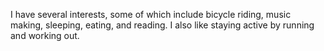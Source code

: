 I have several interests, some of which include bicycle riding, music making, sleeping, eating, and reading. I also like staying active by running and working out. 
